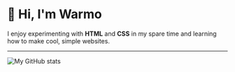 # 👋 Hi, I'm Warmo

I enjoy experimenting with **HTML** and **CSS** in my spare time and learning how to make cool, simple websites.

---

![My GitHub stats](https://github-readme-stats.vercel.app/api?username=Warmo&show_icons=true&theme=dark)
